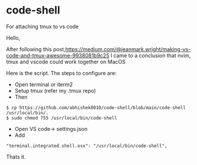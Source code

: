 # code-shell
For attaching tmux to vs code


Hello,

After following this post,https://medium.com/@jeanmark.wright/making-vs-code-and-tmux-awesome-9938081b9c25 
I came to a conclusion that nvim, tmux and vscode could work together on MacOS

Here is the script. The steps to configure are:

* Open terminal or iterm2
* Setup tmux (refer my .tmux repo)
* Then
```
$ cp https://github.com/abhishek0010/code-shell/blob/main/code-shell /usr/local/bin/.
$ sudo chmod 755 /usr/local/bin/code-shell
```
* Open VS code-> settings.json
* Add
```
"terminal.integrated.shell.osx": "/usr/local/bin/code-shell",
```

Thats it.
